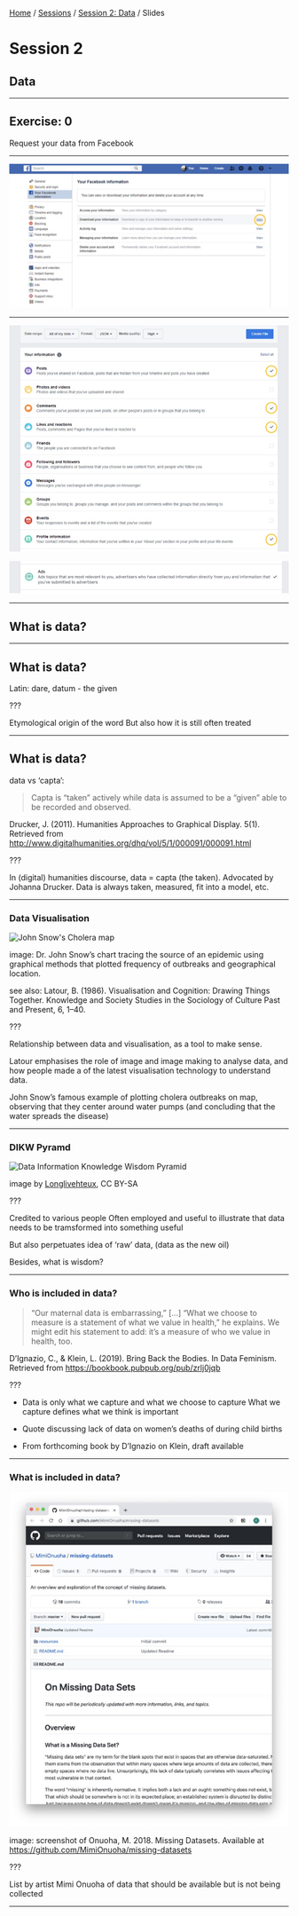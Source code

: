 [Home](../../../README.md) / [Sessions](../../README.md) / [Session 2: Data](../README.md) / Slides

# Session 2

## Data

---

## Exercise: 0

Request your data from Facebook

---

![Your Facebook Information - Download your information](assets/facebook_data_request_1.jpg)

---

![Select data to download](assets/facebook_data_request_2.jpg)

![Include advertisement data](assets/facebook_data_request_3.jpg)

---

## What is data?

---

## What is data?

Latin: dare, datum - the given

???

Etymological origin of the word
But also how it is still often treated

---

## What is data?

data vs ‘capta’:

> Capta is “taken” actively while data is assumed to be a “given” able to be recorded and observed.

Drucker, J. (2011). Humanities Approaches to Graphical Display. 5(1). Retrieved from http://www.digitalhumanities.org/dhq/vol/5/1/000091/000091.html

???

In (digital) humanities discourse, data = capta (the taken). Advocated by Johanna Drucker. Data is always taken, measured, fit into a model, etc. 

---

### Data Visualisation

![John Snow's Cholera map](https://upload.wikimedia.org/wikipedia/commons/c/c7/Snow-cholera-map.jpg)

image: Dr. John Snow’s chart tracing the source of an epidemic using graphical methods that plotted frequency of outbreaks and geographical location. 

see also: Latour, B. (1986). Visualisation and Cognition: Drawing Things Together. Knowledge and Society Studies in the Sociology of Culture Past and Present, 6, 1–40.


???

Relationship between data and visualisation, as a tool to make sense.

Latour emphasises the role of image and image making to analyse data, and how people made a of the latest visualisation technology to understand data.


John Snow’s famous example of plotting cholera outbreaks on map, observing that they center around water pumps (and concluding that the water spreads the disease)

---

### DIKW Pyramd

![Data Information Knowledge Wisdom Pyramid](https://upload.wikimedia.org/wikipedia/commons/thumb/0/06/DIKW_Pyramid.svg/1920px-DIKW_Pyramid.svg.png)

image by [Longlivehteux](https://commons.wikimedia.org/w/index.php?title=User:Longlivetheux), CC BY-SA

???

Credited to various people
Often employed and useful to illustrate that data needs to be tramsformed into something useful

But also perpetuates idea of ‘raw’ data, (data as the new oil)

Besides, what is wisdom?

---

### Who is included in data? 

> “Our maternal data is embarrassing,” […] “What we choose to measure is a statement of what we value in health,” he explains. We might edit his statement to add: it’s a measure of who we value in health, too. 

D’Ignazio, C., & Klein, L. (2019). Bring Back the Bodies. In Data Feminism. Retrieved from https://bookbook.pubpub.org/pub/zrlj0jqb

???

- Data is only what we capture and what we choose to capture
What we capture defines what we think is important

- Quote discussing lack of data on women’s deaths of during child births

- From forthcoming book by D’Ignazio on Klein, draft available

---

### What is included in data?

![Screenshot of Missing Datasets repository](assets/onuoh_missing_data.jpg)

image: screenshot of Onuoha, M. 2018. Missing Datasets. Available at https://github.com/MimiOnuoha/missing-datasets


???

List by artist Mimi Onuoha of data that should be available but is not being collected

---